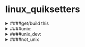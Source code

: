 # linux_quiksetters

<details>
  <summary>####get/build this</summary>
  <pre>
    get_all.sh
    local_build.sh
  </pre>
</details>

<details>
  <summary>####unix:</summary>
  <pre>
    1024768/*.sh
    1024768/*.py
    1024768/arm/*.sh
    1024768/exatorrent/*.sh
    exatorrent/*.sh
    arm/*.sh
    arm/arm_create/*.sh
    android_config/create/*.sh
    android_config/src/*.sh
    android_config/arm/*.sh
    android_config/arm/src/*.sh
    update_upgrade_allp.sh - install all update, with sudo
    automount
    escritorio_get.sh
    unpack/*.sh
    set_ttl/set_ttl.sh
    set_vpn.sh
    anbox/*.sh
  </pre>
</details>

<details>
  <summary>####unix_dev:</summary>
  <pre>
    set_java/*
    update_python.sh - change python version
    which_pip_of_python_3.sh - get pip for python all version
    python-telegram-bot.sh - install library for development, api telegram
    Flask/*.sh
    pgadmin_python3.sh
    Kivy/*
    Latex_etc/*
  </pre>
</details>

<details>
  <summary>####not_unix</summary>
  <pre>
    Zapros_parolya.bat
    1024768/*.bat
    android_config/create/*.bat
    android_config/src/*.bat
    ####not_unix_dev
    Flask/*.bat
    Flask/*.txt
    PyTube/*.bat
  </pre>
</details>
